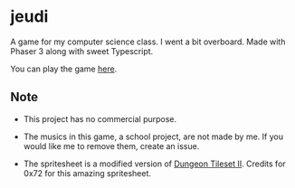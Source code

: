 # jeudi
 A game for my computer science class. I went a bit overboard. Made with Phaser 3 along with sweet Typescript.

You can play the game [here](https://jeudi.weis.studio).

## Note

- This project has no commercial purpose.

- The musics in this game, a school project, are not made by me. If you would like me to remove them, create an issue.

- The spritesheet is a modified version of [Dungeon Tileset II](https://0x72.itch.io/dungeontileset-ii). Credits for 0x72 for this amazing spritesheet.
